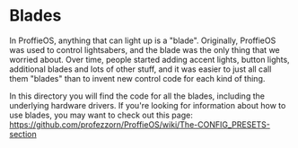 # Blades

In ProffieOS, anything that can light up is a "blade". Originally, ProffieOS was used to control lightsabers, and the blade was the only thing that we worried about. Over time, people started adding accent lights, button lights, additional blades and lots of other stuff, and it was easier to just all call them "blades" than to invent new control code for each kind of thing.

In this directory you will find the code for all the blades, including the underlying hardware drivers.
If you're looking for information about how to use blades, you may want to check out this page: https://github.com/profezzorn/ProffieOS/wiki/The-CONFIG_PRESETS-section
